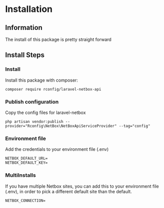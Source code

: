# Installation

## Information
The install of this package is pretty straight forward

## Install Steps
### Install
Install this package with composer:
```
composer require rconfig/laravel-netbox-api
```

### Publish configuration
Copy the config files for laravel-netbox
```
php artisan vendor:publish --provider="Rconfig\NetBox\NetBoxApiServiceProvider" --tag="config"
```

### Environment file
Add the credentials to your environment file (.env)
```
NETBOX_DEFAULT_URL=
NETBOX_DEFAULT_KEY=
```

### MultiInstalls
If you have multiple Netbox sites, you can add this to your environment file (.env), in order to pick a different default site than the default.
```
NETBOX_CONNECTION=
```